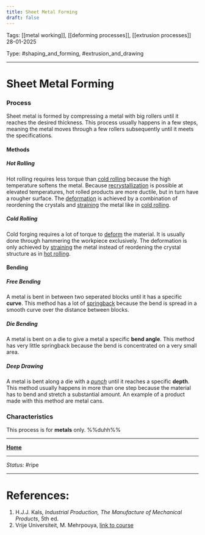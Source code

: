 ```yaml
---
title: Sheet Metal Forming
draft: false
---
```

Tags: [[metal working]], [[deforming processes]], [[extrusion processes]] <br>28-01-2025

Type: #shaping_and_forming, #extrusion_and_drawing

---
# Sheet Metal Forming
### Process
Sheet metal is formed by compressing a metal with big rollers until it reaches the desired thickness. This process usually happens in a few steps, meaning the metal moves through a few rollers subsequently until it meets the specifications.
#### Methods
##### Hot Rolling
Hot rolling requires less torque than [cold rolling](#cold%20rolling) because the high temperature softens the metal. Because [recrystallization](Crystal%20Manipulation%20and%20Deformation.md#hot%20deformation) is possible at elevated temperatures, hot rolled products are more ductile, but in turn have a rougher surface.
The [deformation](Crystal%20Manipulation%20and%20Deformation.md) is achieved by a combination of reordening the crystals and [straining](Crystal%20Manipulation%20and%20Deformation.md#Cold%20Property%20Alteration) the metal like in [cold rolling](#cold%20rolling).
##### Cold Rolling
Cold forging requires a lot of torque to [deform](Crystal%20Manipulation%20and%20Deformation.md) the material. It is usually done through hammering the workpiece exclusively. The deformation is only achieved by [straining](Crystal%20Manipulation%20and%20Deformation.md#Cold%20Property%20Alteration) the metal instead of reordening the crystal structure as in [hot rolling](#hot%20rolling).
#### Bending
##### Free Bending
A metal is bent in between two seperated blocks until it has a specific __curve__. This method has a lot of [springback](Young's%20Modulus.md) because the bend is spread in a smooth curve over the distance between blocks.
##### Die Bending
A metal is bent on a die to give a metal a specific __bend angle__. This method has very little springback because the bend is concentrated on a very small area.
##### Deep Drawing
A metal is bent along a die with a _[punch](!%20Manufacturing%20Technologies%20Overview.md#Terms%20and%20Disambiguation)_ until it reaches a specific __depth__. This method usually happens in more than one step because the material has to bend and stretch a substantial amount. An example of a product made with this method are metal cans.

### Characteristics
This process is for __metals__ only. %%duhh%%








---
__[Home](!%20Manufacturing%20Technologies%20Overview.md)__

---
_Status:_ #ripe

---
# References:

1. H.J.J. Kals, _Industrial Production, The Manufacture of Mechanical Products_, 5th ed.
2. Vrije Universiteit, M. Mehrpouya, [link to course](https://canvas.utwente.nl/courses/15351)